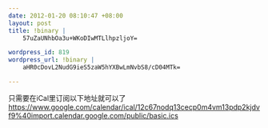 ```yaml
--- 
date: 2012-01-20 08:10:47 +08:00
layout: post
title: !binary |
    57uZaUNhbOa3u+WKoDIwMTLlhpzljoY=

wordpress_id: 819
wordpress_url: !binary |
    aHR0cDovL2NudG9ieS5zaW5hYXBwLmNvbS8/cD04MTk=

---
```

只需要在iCal里订阅以下地址就可以了
<a>https://www.google.com/calendar/ical/12c67nodq13cecp0m4vm13pdp2kjdvf9%40import.calendar.google.com/public/basic.ics</a>
